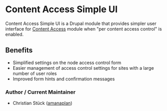 # Content Access Simple UI

Content Access Simple UI is a Drupal module that provides simpler
user interface for [Content Access](https://www.drupal.org/project/content_access)
module when "per content access control" is enabled.

## Benefits
  - Simplified settings on the node access control form
  - Easier management of access control settings for sites with a large number
    of user roles
  - Improved form hints and confirmation messages

### Author / Current Maintainer
  * Christian Stück ([amanaplan](https://github.com/amanaplan))
